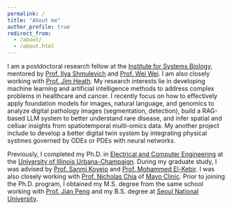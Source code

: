 ```yaml
---
permalink: /
title: "About me"
author_profile: true
redirect_from: 
  - /about/
  - /about.html
---
```


I am a postdoctoral research fellow at the [Institute for Systems Biology](https://isbscience.org/), mentored by [Prof. Ilya Shmulevich](https://shmulevich.isbscience.org/) and [Prof. Wei Wei](https://www.wei-lab.net/). I am also closely working with [Prof. Jim Heath](https://heath.isbscience.org/). My research interests lie in developing machine learning and artificial intelligence methods to address complex problems in healthcare and cancer. I recently focus on how to effectively apply foundation models for images, natural language, and genomics to analyze digital pathology images (segmentation, detection), build a RAG-based LLM system to better understand rare disease, and infer spatial and celluar insights from spatiotemporal multi-omics data. My another project include to develop a better digital twin system by integrating physical systmes governed by ODEs or PDEs with neural networks.

Previously, I completed my Ph.D. in [Electrical and Computer Engineering](https://ece.illinois.edu/) at the [University of Illinois Urbana-Champaign](https://illinois.edu/). During my graduate study, I was advised by [Prof. Sanmi Koyejo](https://cs.stanford.edu/~sanmi/) and [Prof. Mohammed El-Kebir](https://www.el-kebir.net/). I was also closely working with [Prof. Nicholas Chia](https://www.mayo.edu/research/faculty/chia-nicholas-ph-d/bio-20087464) of [Mayo Clinic](https://www.mayo.edu). Prior to joining the Ph.D. program, I obtained my M.S. degree from the same school working with [Prof. Jian Peng](https://jianpeng.web.engr.illinois.edu/) and my B.S. degree at [Seoul National University](https://en.snu.ac.kr/).

